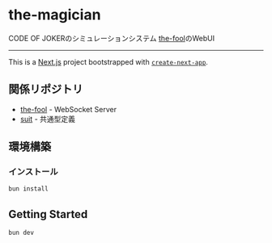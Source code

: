# the-magician

CODE OF JOKERのシミュレーションシステム [the-fool](https://github.com/sweshelo/the-fool)のWebUI

---

This is a [Next.js](https://nextjs.org) project bootstrapped with [`create-next-app`](https://nextjs.org/docs/app/api-reference/cli/create-next-app).

## 関係リポジトリ

- [the-fool](https://github.com/sweshelo/the-fool) - WebSocket Server
- [suit](https://github.com/sweshelo/suit) - 共通型定義

## 環境構築

### インストール

```bash
bun install
```

## Getting Started

```bash
bun dev
```
